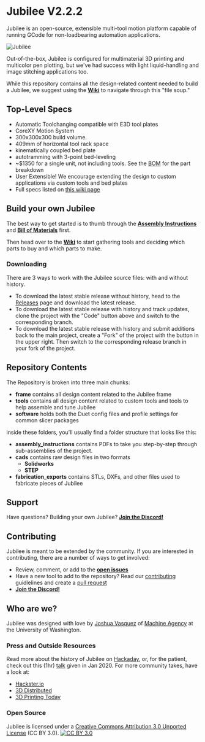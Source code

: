 Jubilee V2.2.2
=======

Jubilee is an open-source, extensible multi-tool motion platform capable of running GCode for non-loadbearing automation applications.

![Jubilee](/frame/pics/jubilee_v2.png)

Out-of-the-box, Jubilee is configured for multimaterial 3D printing and multicolor pen plotting, but we've had success with light liquid-handling and image stitching applications too.

While this repository contains all the design-related content needed to build a Jubilee, we suggest using the [**Wiki**](https://jubilee3d.com/index.php?title=Main_Page) to navigate through this "file soup."

## Top-Level Specs
* Automatic Toolchanging compatible with E3D tool plates
* CoreXY Motion System
* 300x300x300 build volume.
* 409mm of horizontal tool rack space
* kinematically coupled bed plate
* autotramming with 3-point bed-leveling
* ~$1350 for a single unit, not including tools. See the [BOM][bom] for the part breakdown
* User Extensible! We encourage extending the design to custom applications via custom tools and bed plates
* Full specs listed on [this wiki page](https://jubilee3d.com/index.php?title=Specs)

## Build your own Jubilee

The best way to get started is to thumb through the [**Assembly Instructions**](https://jubilee3d.com/index.php?title=Assembly_Instructions) and [**Bill of Materials**][bom] first.

Then head over to the [**Wiki**](https://jubilee3d.com/index.php?title=Main_Page) to start gathering tools and deciding which parts to buy and which parts to make.

### Downloading
There are 3 ways to work with the Jubilee source files: with and without history.
* To download the latest stable release without history, head to the [Releases](https://github.com/machineagency/jubilee/releases) page and download the latest release.
* To download the latest stable release with history and track updates, clone the project with the "Code" button above and switch to the corresponding branch.
* To download the latest stable release with history and submit additions back to the main project, create a "Fork" of the project with the button in the upper right. Then switch to the corresponding release branch in your fork of the project.

## Repository Contents
The Repository is broken into three main chunks:
* **frame** contains all design content related to the Jubilee frame
* **tools** contains all design content related to custom tools and tools to help assemble and tune Jubilee
* **software** holds both the Duet config files and profile settings for common slicer packages

inside these folders, you'll usually find a folder structure that looks like this:
* **assembly\_instructions** contains PDFs to take you step-by-step through sub-assemblies of the project.
* **cads** contains raw design files in two formats
    * **Solidworks**
    * **STEP**
* **fabrication\_exports** contains STLs, DXFs, and other files used to fabricate pieces of Jubilee

## Support

Have questions? Building your own Jubilee? **[Join the Discord!][discord]**

## Contributing

Jubilee is meant to be extended by the community. If you are interested in contributing, there are a number of ways to get involved:

* Review, comment, or add to the **[open issues](https://github.com/machineagency/jubilee/issues)**
* Have a new tool to add to the repository? Read our [contributing]() guidlelines and create a [pull request](https://help.github.com/en/github/collaborating-with-issues-and-pull-requests/creating-a-pull-request)
* **[Join the Discord!][discord]**


## Who are we?
Jubilee was designed with love by [Joshua Vasquez](http://www.doublejumpelectric.com/) of [Machine Agency](http://depts.washington.edu/machines/) at the University of Washington.

### Press and Outside Resources

Read more about the history of Jubilee on [Hackaday](https://hackaday.com/2019/11/14/jubilee-a-toolchanging-homage-to-3d-printer-hackers-everywhere/), or, for the patient, check out this (1hr) [talk](https://www.youtube.com/watch?v=7fz2UHHxe5o&t=119s) given in Jan 2020.
For more community takes, have a look at:
* [Hackster.io](https://www.hackster.io/news/jubilee-is-an-open-source-motion-platform-that-allows-for-multi-tool-fabrication-213881ee3ce1)
* [3D Distributed](https://3ddistributed.com/best-corexy-3d-printer-2020/)
* [3D Printing Today](https://threedprintingtoday.libsyn.com/327_3dprinting_today)

### Open Source
Jubilee is licensed under a [Creative Commons Attribution 3.0 Unported License][cc-by] (CC BY 3.0).
[![CC BY 3.0][cc-by-image]][cc-by]

[bom]: https://docs.google.com/spreadsheets/d/1pRzBQxVzL9c4T9b1RrKvSjlSwJJhJ7NcbSV6iJUv0X0/edit#gid=0
[cc-by]: https://creativecommons.org/licenses/by/3.0/
[cc-by-image]: https://licensebuttons.net/l/by/3.0/88x31.png
[discord]: https://discord.gg/XkphRqb
[wiki]: https://jubilee3d.com/
